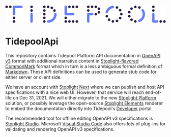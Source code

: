 ![Tidepool Logo](assets/images/Tidepool_Logo_Light_Large.png)

# TidepoolApi

This repository contains Tidepool Platform API documentation in [OpenAPI v3](https://www.openapis.org/) format with additional narrative content in [Stoplight-flavored](https://meta.stoplight.io/docs/studio/docs/Documentation/03a-stoplight-flavored-markdown.md) [CommonMark](https://commonmark.org/) format which in turn is a less ambiguous formal definition of [Markdown](https://www.markdownguide.org/).
These API definitions can be used to generate stub code for either server or client side.

We have an account with [Stoplight Next](https://next.stoplight.io/tidepool) where we can publish and host API specifications with a nice web UI.
However, that service will reach end-of-life on Dec 31, 2021. We will either migrate to the new [Stoplight Platform](https://tidepool.stoplight.io) solution, or possibly leverage the open-source [Stoplight Elements](https://stoplight.io/open-source/elements/) renderer to embed the documentation directly into Tidepool's [Developer](https://developer.tidepool.org) portal.

The recommended tool for offline editing OpenAPI v3 specifications is [Stoplight Studio](https://stoplight.io/studio/).
Microsoft [Visual Studio Code](https://code.visualstudio.com/) also offers lots of plug-ins for validating and rendering OpenAPI v3 specifications.
